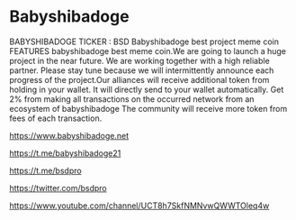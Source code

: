 # Babyshibadoge

BABYSHIBADOGE TICKER : BSD
Babyshibadoge best project meme coin FEATURES babyshibadoge best meme coin.We are going to launch a huge project in the near future. We are working together with a high reliable partner. Please stay tune because we will intermittently announce each progress of the project.Our alliances will receive additional token from holding in your wallet. It will directly send to your wallet automatically. Get 2% from making all transactions on the occurred network from an ecosystem of babyshibadoge The community will receive more token from fees of each transaction.

https://www.babyshibadoge.net

https://t.me/babyshibadoge21

https://t.me/bsdpro

https://twitter.com/bsdpro

https://www.youtube.com/channel/UCT8h7SkfNMNvwQWWTOleq4w
